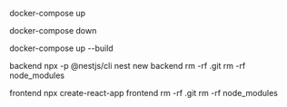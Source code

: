 docker-compose up

docker-compose down

<!-- If a new service was added to docker-compose add the --build flag -->
docker-compose up --build





<!-- Creating Services: -->

backend
npx -p @nestjs/cli nest new backend
rm -rf .git
rm -rf node_modules

frontend
npx create-react-app frontend
rm -rf .git
rm -rf node_modules